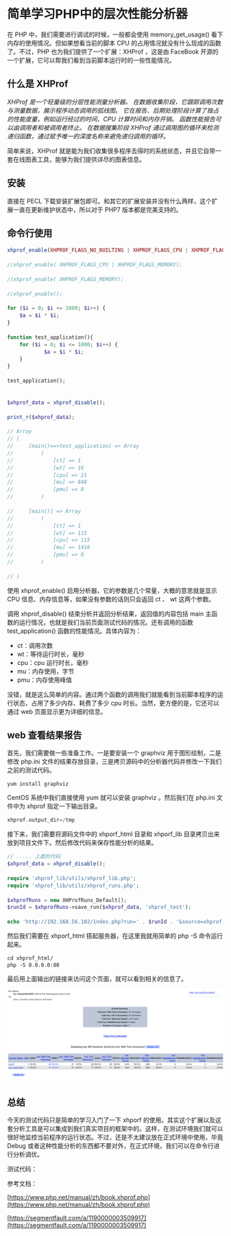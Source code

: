 # 简单学习PHP中的层次性能分析器

在 PHP 中，我们需要进行调试的时候，一般都会使用 memory_get_usage() 看下内存的使用情况。但如果想看当前的脚本 CPU 的占用情况就没有什么现成的函数了。不过，PHP 也为我们提供了一个扩展：XHProf ，这是由 FaceBook 开源的一个扩展，它可以帮我们看到当前脚本运行时的一些性能情况。

## 什么是 XHProf

*XHProf 是一个轻量级的分层性能测量分析器。 在数据收集阶段，它跟踪调用次数与测量数据，展示程序动态调用的弧线图。 它在报告、后期处理阶段计算了独占的性能度量，例如运行经过的时间、CPU 计算时间和内存开销。 函数性能报告可以由调用者和被调用者终止。 在数据搜集阶段 XHProf 通过调用图的循环来检测递归函数，通过赋予唯一的深度名称来避免递归调用的循环。*

简单来说，XHProf 就是能为我们收集很多程序去得时的系统状态，并且它自带一套在线图表工具，能够为我们提供详尽的图表信息。

## 安装

直接在 PECL 下载安装扩展包即可。和其它的扩展安装并没有什么两样，这个扩展一直在更新维护状态中，所以对于 PHP7 版本都是完美支持的。

## 命令行使用

```php
xhprof_enable(XHPROF_FLAGS_NO_BUILTINS | XHPROF_FLAGS_CPU | XHPROF_FLAGS_MEMORY);

//xhprof_enable( XHPROF_FLAGS_CPU | XHPROF_FLAGS_MEMORY);

//xhprof_enable( XHPROF_FLAGS_MEMORY);

//xhprof_enable();

for ($i = 0; $i <= 1000; $i++) {
    $a = $i * $i;
}

function test_application(){
    for ($i = 0; $i <= 1000; $i++) {
            $a = $i * $i;
    }
}

test_application();


$xhprof_data = xhprof_disable();

print_r($xhprof_data);

// Array
// (
//     [main()==>test_application] => Array
//         (
//             [ct] => 1
//             [wt] => 16
//             [cpu] => 21
//             [mu] => 848
//             [pmu] => 0
//         )

//     [main()] => Array
//         (
//             [ct] => 1
//             [wt] => 115
//             [cpu] => 115
//             [mu] => 1416
//             [pmu] => 0
//         )

// )
```

使用 xhprof_enable() 启用分析器，它的参数是几个常量，大概的意思就是显示 CPU 信息、内存信息等，如果没有参数的话则只会返回 ct 、 wt 这两个参数。

调用 xhprof_disable() 结束分析并返回分析结果，返回值的内容包括 main 主函数的运行情况，也就是我们当前页面测试代码的情况。还有调用的函数 test_application() 函数的性能情况。具体内容为：

- ct：调用次数
- wt：等待运行时长，毫秒
- cpu：cpu 运行时长，毫秒
- mu：内存使用，字节
- pmu：内存使用峰值

没错，就是这么简单的内容。通过两个函数的调用我们就能看到当前脚本程序的运行状态，占用了多少内存、耗费了多少 cpu 时长。当然，更方便的是，它还可以通过 web 页面显示更为详细的信息。

## web 查看结果报告

首先，我们需要做一些准备工作。一是要安装一个 graphviz 用于图形绘制，二是修改 php.ini 文件的结果存放目录，三是拷贝源码中的分析器代码并修改一下我们之前的测试代码。

```shell
yum install graphviz
```

CentOS 系统中我们直接使用 yum 就可以安装 graphviz 。然后我们在 php.ini 文件中为 xhprof 指定一下输出目录。

```php
xhprof.output_dir=/tmp
```

接下来，我们需要将源码文件中的 xhporf_html 目录和 xhporf_lib 目录拷贝出来放到项目文件下。然后修改代码来保存性能分析的结果。

```php
// ..... 上面的代码
$xhprof_data = xhprof_disable();

require 'xhprof_lib/utils/xhprof_lib.php';
require 'xhprof_lib/utils/xhprof_runs.php';

$xhprofRuns = new XHProfRuns_Default();
$runId = $xhprofRuns->save_run($xhprof_data, 'xhprof_test');

echo 'http://192.168.56.102/index.php?run=' . $runId . '&source=xhprof_test';

```

然后我们需要在 xhporf_html 搭起服务器，在这里我就用简单的 php -S 命令运行起来。

```shell
cd xhprof_html/
php -S 0.0.0.0:80
```

最后用上面输出的链接来访问这个页面，就可以看到相关的信息了。

![./img/XHProf_HierarchicalProfilerReport.png](./img/XHProf_HierarchicalProfilerReport.png)

## 总结

今天的测试代码只是简单的学习入门了一下 xhporf 的使用。其实这个扩展以及这套分析工具是可以集成到我们真实项目的框架中的。这样，在测试环境我们就可以很好地监控当前程序的运行状态。不过，还是不太建议放在正式环境中使用，毕竟 Debug 或者这种性能分析的东西都不要对外，在正式环境，我们可以在命令行进行分析调优。

测试代码：

[]()

参考文档：

[https://www.php.net/manual/zh/book.xhprof.php](https://www.php.net/manual/zh/book.xhprof.php)

[https://segmentfault.com/a/1190000003509917](https://segmentfault.com/a/1190000003509917)
